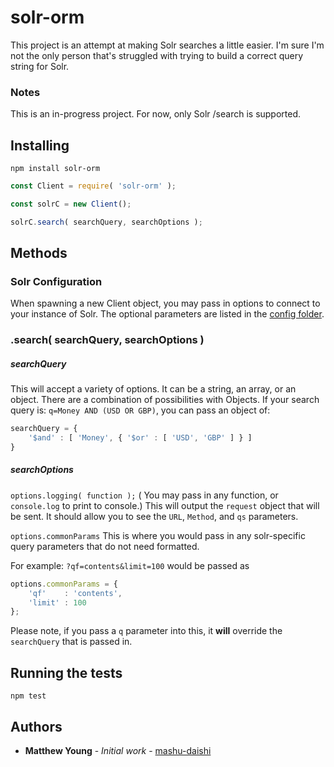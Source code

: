 # solr-orm

This project is an attempt at making Solr searches a little easier. I'm sure I'm not the only person that's struggled with trying to build a correct query string for Solr.

### Notes

This is an in-progress project. For now, only Solr /search is supported.

## Installing

```
npm install solr-orm
```

```js
const Client = require( 'solr-orm' );

const solrC = new Client();

solrC.search( searchQuery, searchOptions );
```

## Methods

### Solr Configuration

When spawning a new Client object, you may pass in options to connect to your instance of Solr. The optional parameters are listed in the [config folder](https://github.com/mashu-daishi/solr-orm).

### .search( searchQuery, searchOptions )
##### searchQuery

This will accept a variety of options. It can be a string, an array, or an object. There are a combination of possibilities with Objects. If your search query is: ```q=Money AND (USD OR GBP)```, you can pass an object of:
```js
searchQuery = {
    '$and' : [ 'Money', { '$or' : [ 'USD', 'GBP' ] } ]
}
```

##### searchOptions

```options.logging( function );```
( You may pass in any function, or ```console.log``` to print to console.)
This will output the ```request``` object that will be sent. It should allow you to see the ```URL```, ```Method```, and ```qs``` parameters.

```options.commonParams```
This is where you would pass in any solr-specific query parameters that do not need formatted.

For example:
```?qf=contents&limit=100```
would be passed as
```js
options.commonParams = {
    'qf'    : 'contents',
    'limit' : 100
};
```
Please note, if you pass a `q` parameter into this, it **will** override the `searchQuery` that is passed in.

## Running the tests

```
npm test
```

## Authors

* **Matthew Young** - *Initial work* - [mashu-daishi](https://github.com/mashu-daishi)
